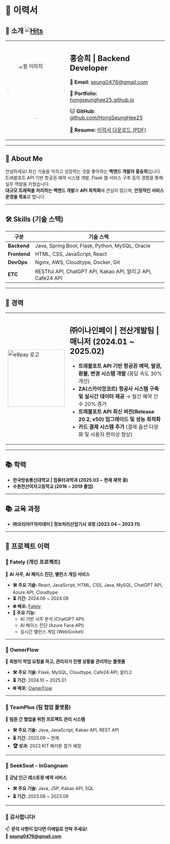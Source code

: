 # 📝 이력서

## **👤 소개** [![Hits](https://hits.seeyoufarm.com/api/count/incr/badge.svg?url=https://github.com/HongSeungHee25)](https://github.com/HongSeungHee25)
<table>
  <tr>
    <td width="180px">
      <img src="https://github.com/HongSeungHee25/My-RESUME/raw/master/images/홍승희.jpg" alt="프로필 이미지" width="180" style="border-radius: 50%;">
    </td>
    <td>
      <h2>홍승희 | Backend Developer</h2>
      <p>📧 <b>Email:</b> <a href="mailto:seung0476@gmail.com">seung0476@gmail.com</a></p>
      <p>📂 <b>Portfolio:</b> <a href="https://hongseunghee25.github.io" target="_blank">hongseunghee25.github.io</a></p>
      <p>🐱 <b>GitHub:</b> <a href="https://github.com/HongSeungHee25" target="_blank">github.com/HongSeungHee25</a></p>
     <p>📄 <b>Resume:</b> <a href="https://github.com/HongSeungHee25/My-RESUME/blob/master/README.pdf?raw=true" target="_blank">이력서 다운로드 (PDF)</a></p>
    </td>
  </tr>
</table>

---

## **🚀 About Me**
안녕하세요! 최신 기술을 익히고 성장하는 것을 좋아하는 **백엔드 개발자 홍승희**입니다.  
트래블포트 API 기반 항공권 예약 시스템 개발, Flask 웹 서비스 구축 등의 경험을 통해 실무 역량을 키웠습니다.  
**대규모 트래픽을 처리하는 백엔드 개발**과 **API 최적화**에 관심이 많으며, **안정적인 서비스 운영을 목표**로 합니다.

---

## **🛠 Skills (기술 스택)**

| **구분**  | **기술 스택**  |
|----------|-------------|
| **Backend** | Java, Spring Boot, Flask, Python, MySQL, Oracle |
| **Frontend** | HTML, CSS, JavaScript, React |
| **DevOps** | Nginx, AWS, Cloudtype, Docker, Git |
| **ETC** | RESTful API, ChatGPT API, Kakao API, 알리고 API, Cafe24 API |

---

## **📌 경력**
<table>
  <tr>
    <td width="180px">
      <img src="https://github.com/HongSeungHee25/My-RESUME/raw/master/images/e9pay.png" alt="e9pay 로고" width="180">
    </td>
    <td>
      <h2>㈜이나인페이 | 전산개발팀 | 매니저 (2024.01 ~ 2025.02)</h2> 
      <ul>
        <li><b>트래블포트 API 기반 항공권 예약, 발권, 환불, 변경 시스템 개발</b> (응답 속도 30% 개선)</li>
        <li><b>ZA(스카이앙코르) 항공사 시스템 구축 및 실시간 데이터 제공</b> → 월간 예약 건수 20% 증가</li>
        <li><b>트래블포트 API 최신 버전(Release 20.2, v50) 업그레이드 및 성능 최적화</b></li>
        <li><b>카드 결제 시스템 추가</b> (결제 옵션 다양화 및 사용자 편의성 향상)</li>
      </ul>
    </td>
  </tr>
</table>

---

## **📚 학력**
- **한국방송통신대학교 | 컴퓨터과학과 (2025.03 ~ 현재 재학 중)**
- **수원전산여자고등학교 (2016 ~ 2019 졸업)**

---

## **📚 교육 과정**
- **㈜코리아IT아카데미 | 정보처리산업기사 과정 (2023.04 ~ 2023.11)**

---

## **💼 프로젝트 이력**

### 📌 Fately (개인 프로젝트)
📌 **AI 사주, AI 페이스 진단, 밸런스 게임 서비스**
- **🛠 주요 기술:** React, JavaScript, HTML, CSS, Java, MySQL, ChatGPT API, Azure API, Cloudtype
- **⏳ 기간:** 2024.06 ~ 2024.08
- **🌐 배포:** [Fately](https://fately.co.kr/)  
- **🎯 주요 기능:**  
  - AI 기반 사주 분석 (ChatGPT API)  
  - AI 페이스 진단 (Azure Face API)  
  - 실시간 밸런스 게임 (WebSocket)  

---

### **📌 OwnerFlow**
📌 **회원이 작업 요청을 하고, 관리자가 진행 상황을 관리하는 플랫폼**  
- **🛠 주요 기술:** Flask, MySQL, Cloudtype, Cafe24 API, 알리고  
- **⏳ 기간:** 2024.10 ~ 2025.01  
- **🌐 배포:** [OwnerFlow](https://ownerflow-admin.com)  

---

### **📌 TeamPlus (팀 협업 플랫폼)**
📌 **팀원 간 협업을 위한 프로젝트 관리 시스템**  
- **🛠 주요 기술:** Java, JavaScript, Kakao API, REST API  
- **⏳ 기간:** 2023.09 ~ 현재  
- **🏆 성과:** 2023 KIT 해커톤 참가 예정  

---

### **📌 SeekSeat - inGangnam**
📌 **강남 인근 레스토랑 예약 서비스**  
- **🛠 주요 기술:** Java, JSP, Kakao API, SQL  
- **⏳ 기간:** 2023.08 ~ 2023.09  

---

### **📌 감사합니다!**
📫 **문의 사항이 있다면 이메일로 연락 주세요!**  
📩 **seung0476@gmail.com**  
